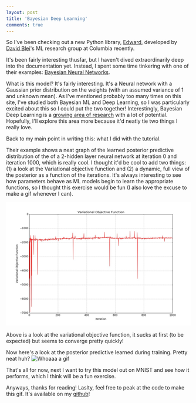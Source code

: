 ```yaml
---
layout: post
title: 'Bayesian Deep Learning'
comments: true
---
```


So I've been checking out a new Python library, [Edward](https://github.com/blei-lab/edward), developed by [David Blei](http://www.cs.columbia.edu/~blei/)'s ML research group at Columbia recently. 

It's been fairly interesting thusfar, but I haven't dived extraordinarily deep into the documentation yet. Instead, I spent some time tinkering with one of their examples: [Bayesian Neural Networks](https://raw.githubusercontent.com/blei-lab/edward/master/examples/bayesian_nn.py). 

What is this model? It's fairly interesting. It's a Neural network with a Gaussian prior distribution on the weights (with an assumed variance of 1 and unknown mean). As I've mentioned probably too many times on this site, I've studied both Bayesian ML and Deep Learning, so I was particularly excited about this so I could put the two together! Interestingly, Bayesian Deep Learning is a [growing area of research](https://arxiv.org/pdf/1604.01662v2.pdf) with a lot of potential. Hopefully, I'll explore this area more because it'd neatly tie two things I really love. 

Back to my main point in writing this: what I did with the tutorial. 

Their example shows a neat graph of the learned posterior predictive distribution of the of a 2-hidden layer neural network at iteration 0 and iteration 1000, which is really cool. I thought it'd be cool to add two things: (1) a look at the Variational objective function and (2) a dynamic, full view of the posterior as a function of the iterations. It's always interesting to see how parameters behave as ML models begin to learn the appropriate functions, so I thought this exercise would be fun (I also love the excuse to make a gif whenever I can).

![Le Variational Objective Function](/assets/images/vof_bnn.jpeg)

Above is a look at the variational objective function, it sucks at first (to be expected) but seems to converge pretty quickly!

Now here's a look at the posterior predictive learned during training. Pretty neat huh? 
![Whoaaa a gif](/assets/images/movie_bayesian_nn.gif)

That's all for now, next I want to try this model out on MNIST and see how it performs, which I think will be a fun exercise.

Anyways, thanks for reading! Laslty, feel free to peak at the code to make this gif. It's available on my [github](https://github.com/franciscojavierarceo/edward/blob/master/examples/bayesian_nn.py)!